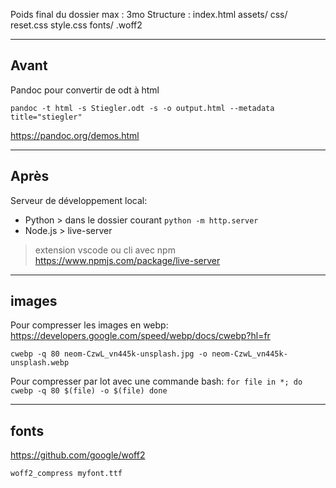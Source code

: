 
Poids final du dossier max : 3mo
Structure :
 index.html
 assets/
    css/
        reset.css
        style.css
    fonts/
        <font>.woff2

-----
Avant
-----

Pandoc pour convertir de odt à html

`pandoc -t html -s Stiegler.odt -s -o output.html --metadata title="stiegler" `

https://pandoc.org/demos.html

-----
Après
-----

Serveur de développement local:
- Python > dans le dossier courant `python -m http.server`
- Node.js > live-server
> extension vscode ou cli avec npm
https://www.npmjs.com/package/live-server


------
images
------

Pour compresser les images en webp:
https://developers.google.com/speed/webp/docs/cwebp?hl=fr

`cwebp -q 80 neom-CzwL_vn445k-unsplash.jpg -o neom-CzwL_vn445k-unsplash.webp`

Pour compresser par lot avec une commande bash:
`for file in *; do
cwebp -q 80 $(file) -o $(file)
done`


------
fonts
------
https://github.com/google/woff2

`woff2_compress myfont.ttf`
